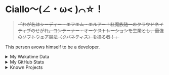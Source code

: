 # Ciallo～(∠・ω< )⌒☆！

> ~~「わが名はシーディー・エフエム・エルアー！紅魔族随一のクラウドネイティブのせがれ。コンテーナー・オーケストレーションを生業とし、最強のソフトウェア魔法〈クバネティス〉を操る者！」~~

This person avows himself to be a developer.

<details>

<summary>My Wakatime Data</summary>

<!--START_SECTION:waka-->
![Lines of code](https://img.shields.io/badge/From%20Hello%20World%20I%27ve%20Written-8.9%20million%20lines%20of%20code-blue)

**🐱 My GitHub Data** 

> 📦 790.0 kB Used in GitHub's Storage 
 > 
> 🏆 933 Contributions in the Year 2024
 > 
> 🚫 Not Opted to Hire
 > 
> 📜 93 Public Repositories 
 > 
> 🔑 30 Private Repositories 
 > 
**I'm an Early 🐤** 

```text
🌞 Morning                2261 commits        ██████░░░░░░░░░░░░░░░░░░░   23.92 % 
🌆 Daytime                4096 commits        ███████████░░░░░░░░░░░░░░   43.34 % 
🌃 Evening                3019 commits        ████████░░░░░░░░░░░░░░░░░   31.94 % 
🌙 Night                  75 commits          ░░░░░░░░░░░░░░░░░░░░░░░░░   00.79 % 
```
📅 **I'm Most Productive on Wednesday** 

```text
Monday                   1171 commits        ███░░░░░░░░░░░░░░░░░░░░░░   12.39 % 
Tuesday                  1667 commits        ████░░░░░░░░░░░░░░░░░░░░░   17.64 % 
Wednesday                1692 commits        ████░░░░░░░░░░░░░░░░░░░░░   17.90 % 
Thursday                 1359 commits        ████░░░░░░░░░░░░░░░░░░░░░   14.38 % 
Friday                   1423 commits        ████░░░░░░░░░░░░░░░░░░░░░   15.06 % 
Saturday                 1149 commits        ███░░░░░░░░░░░░░░░░░░░░░░   12.16 % 
Sunday                   990 commits         ███░░░░░░░░░░░░░░░░░░░░░░   10.48 % 
```


**I Mostly Code in Go** 

```text
Go                       37 repos            █████████░░░░░░░░░░░░░░░░   35.24 % 
Vue                      6 repos             █░░░░░░░░░░░░░░░░░░░░░░░░   05.71 % 
TeX                      6 repos             █░░░░░░░░░░░░░░░░░░░░░░░░   05.71 % 
Rust                     3 repos             █░░░░░░░░░░░░░░░░░░░░░░░░   02.86 % 
Shell                    2 repos             ░░░░░░░░░░░░░░░░░░░░░░░░░   01.90 % 
```




 Last Updated on 25/08/2024 01:42:14 UTC
<!--END_SECTION:waka-->

</details>

<details>
 
 <summary>My GitHub Stats</summary>

[![CDFMLR's github stats](https://github-readme-stats.vercel.app/api?username=cdfmlr&count_private=true&show_icons=true)](https://github.com/anuraghazra/github-readme-stats)
 
</details>

<details>

<summary>Known Projects</summary>

[![Star History Chart](https://api.star-history.com/svg?repos=cdfmlr/pyflowchart,cdfmlr/muvtuber,cdfmlr/crud,cdfmlr/murecom-verse-1,cdfmlr/murecom-intro&type=Date)](https://star-history.com/#cdfmlr/pyflowchart&cdfmlr/muvtuber&cdfmlr/crud&cdfmlr/murecom-verse-1&cdfmlr/murecom-intro&Date)

 </details>
